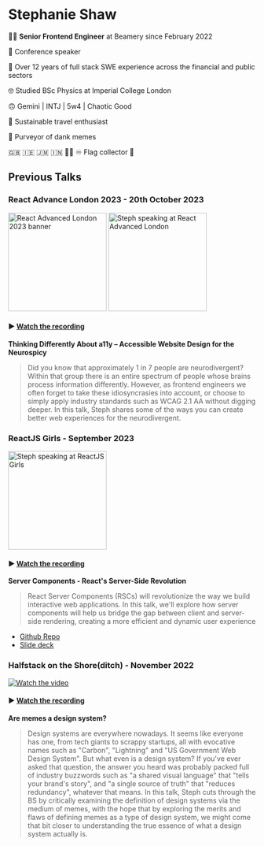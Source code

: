 # Stephanie Shaw

👩‍💻 **Senior Frontend Engineer** at Beamery since February 2022

🎤 Conference speaker

👵 Over 12 years of full stack SWE experience across the financial and public sectors

🤓 Studied BSc Physics at Imperial College London

🙃 Gemini | INTJ | 5w4 | Chaotic Good

🚄 Sustainable travel enthusiast

🌚 Purveyor of dank memes

🇬🇧 🇮🇪 🇯🇲 🇮🇳 🏳️‍🌈 ♾️ Flag collector 🙈

## Previous Talks

### React Advance London 2023 - 20th October 2023
<img src="https://github.com/stephshawbeamery/stephshawbeamery/assets/100211200/4194239e-add8-496d-8b32-ff0ac47fbf06" height="200px" alt="React Advanced London 2023 banner" />
<img src="https://github.com/stephshawbeamery/stephshawbeamery/assets/100211200/08f4cb90-5499-4d35-b2b7-f33d08d869b5" height="200px" alt="Steph speaking at React Advanced London"/>

#### ▶️ [Watch the recording](https://portal.gitnation.org/contents/thinking-differently-about-a11y-accessible-website-design-for-the-neurospicy)
  
**Thinking Differently About a11y – Accessible Website Design for the Neurospicy**
> Did you know that approximately 1 in 7 people are neurodivergent? Within that group there is an entire spectrum of people whose brains process information differently. However, as frontend engineers we often forget to take these idiosyncrasies into account, or choose to simply apply industry standards such as WCAG 2.1 AA without digging deeper. In this talk, Steph shares some of the ways you can create better web experiences for the neurodivergent.


### ReactJS Girls - September 2023
<img height="200px" alt="Steph speaking at ReactJS Girls" src="https://github.com/stephshawbeamery/stephshawbeamery/assets/100211200/f35c5dfe-7ab7-467f-a450-6c47b73d4efa">

#### ▶️ [Watch the recording](https://www.youtube.com/watch?v=Jy2Tqwjabtk&t=1300s)

**Server Components - React's Server-Side Revolution**
> React Server Components (RSCs) will revolutionize the way we build interactive web applications. In this talk, we'll explore how server components will help us bridge the gap between client and server-side rendering, creating a more efficient and dynamic user experience

- [Github Repo](https://github.com/stephshawbeamery/server-components-demo)
- [Slide deck](https://docs.google.com/presentation/d/1EyRGl1f7UzLsvY826V_TNxS4UQ7O5RO248aUUc11WuI/edit?usp=sharing) 

### Halfstack on the Shore(ditch) - November 2022
[![Watch the video](https://img.youtube.com/vi/rCdfaeYiqSY/0.jpg)](https://youtu.be/rCdfaeYiqSY)

#### ▶️ [Watch the recording](https://youtu.be/rCdfaeYiqSY)

**Are memes a design system?**
> Design systems are everywhere nowadays. It seems like everyone has one, from tech giants to scrappy startups, all with evocative names such as "Carbon", "Lightning" and "US Government Web Design System". But what even is a design system? If you've ever asked that question, the answer you heard was probably packed full of industry buzzwords such as "a shared visual language" that "tells your brand's story", and "a single source of truth" that "reduces redundancy", whatever that means.
In this talk, Steph cuts through the BS by critically examining the definition of design systems via the medium of memes, with the hope that by exploring the merits and flaws of defining memes as a type of design system, we might come that bit closer to understanding the true essence of what a design system actually is.


